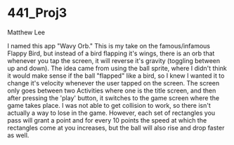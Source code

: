 # 441_Proj3

Matthew Lee

I named this app "Wavy Orb." This is my take on the famous/infamous Flappy Bird, but instead of a bird flapping it's wings, there is an orb that whenever you tap the screen, it will reverse it's gravity (toggling between up and down). The idea came from using the ball sprite, where I didn't think it would make sense if the ball "flapped" like a bird, so I knew I wanted it to change it's velocity whenever the user tapped on the screen. The screen only goes between two Activities where one is the title screen, and then after pressing the 'play' button, it switches to the game screen where the game takes place. I was not able to get collision to work, so there isn't actually a way to lose in the game. However, each set of rectangles you pass will grant a point and for every 10 points the speed at which the rectangles come at you increases, but the ball will also rise and drop faster as well.

